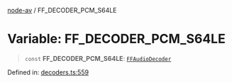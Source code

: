 [node-av](../globals.md) / FF\_DECODER\_PCM\_S64LE

# Variable: FF\_DECODER\_PCM\_S64LE

> `const` **FF\_DECODER\_PCM\_S64LE**: [`FFAudioDecoder`](../type-aliases/FFAudioDecoder.md)

Defined in: [decoders.ts:559](https://github.com/seydx/av/blob/f8631fc881b394300b1479f511d55cf1c370a87f/src/constants/decoders.ts#L559)
